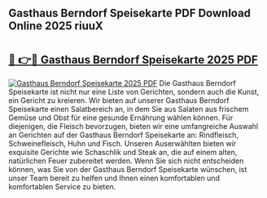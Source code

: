 ## Gasthaus Berndorf Speisekarte PDF Download Online 2025 riuuX

# <h2><a href="http://gcc2icw.nevu.top/?p=Gasthaus+Berndorf+Speisekarte">🔗 👉🔴 Gasthaus Berndorf Speisekarte 2025 PDF</a></h2>

[![Gasthaus Berndorf Speisekarte 2025 PDF](https://i.imgur.com/dBaPXMq.png)](http://gcc2icw.nevu.top/?p=Gasthaus+Berndorf+Speisekarte)
Die Gasthaus Berndorf Speisekarte ist nicht nur eine Liste von Gerichten, sondern auch die Kunst, ein Gericht zu kreieren. Wir bieten auf unserer Gasthaus Berndorf Speisekarte einen Salatbereich an, in dem Sie aus Salaten aus frischem Gemüse und Obst für eine gesunde Ernährung wählen können. Für diejenigen, die Fleisch bevorzugen, bieten wir eine umfangreiche Auswahl an Gerichten auf der Gasthaus Berndorf Speisekarte an: Rindfleisch, Schweinefleisch, Huhn und Fisch. Unseren Auserwählten bieten wir exquisite Gerichte wie Schaschlik und Steak an, die auf einem alten, natürlichen Feuer zubereitet werden. Wenn Sie sich nicht entscheiden können, was Sie von der Gasthaus Berndorf Speisekarte wünschen, ist unser Team bereit zu helfen und Ihnen einen komfortablen und komfortablen Service zu bieten.
